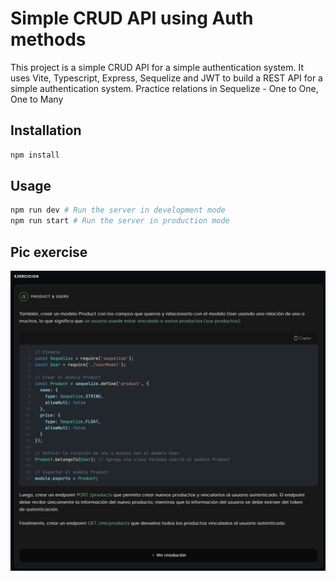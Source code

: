 # Simple CRUD API using Auth methods

This project is a simple CRUD API for a simple authentication system. It uses Vite, Typescript, Express, Sequelize and JWT to build a REST API for a simple authentication system.
Practice relations in Sequelize - One to One, One to Many

## Installation

```bash
npm install
```

## Usage

```bash
npm run dev # Run the server in development mode
npm run start # Run the server in production mode
```

## Pic exercise

![apx n3 01 03 exercise](image.png)

